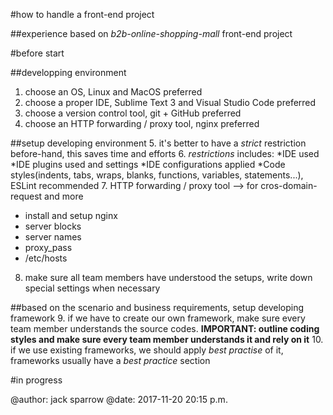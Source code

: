 #how to handle a front-end project

##experience based on *b2b-online-shopping-mall* front-end project

#before start

##developping environment
1. choose an OS, Linux and MacOS preferred
2. choose a proper IDE, Sublime Text 3 and Visual Studio Code preferred
3. choose a version control tool, git + GitHub preferred
4. choose an HTTP forwarding / proxy tool, nginx preferred

##setup developing environment
5. it's better to have a *strict* restriction before-hand, this saves time and efforts
6. *restrictions* includes:
  *IDE used
  *IDE plugins used and settings
  *IDE configurations applied
  *Code styles(indents, tabs, wraps, blanks, functions, variables, statements...), ESLint
  recommended
7. HTTP forwarding / proxy tool --> for cros-domain-request and more
  * install and setup nginx
  * server blocks
  * server names
  * proxy_pass
  * /etc/hosts
8. make sure all team members have understood the setups, write down special settings 
when necessary

##based on the scenario and business requirements, setup developing framework
9. if we have to create our own framework, make sure every team member understands the source codes.
**IMPORTANT: outline coding styles and make sure every team member understands it and rely on it**
10. if we use existing frameworks, we should apply *best practise* of it, frameworks usually have a
*best practice* section

#in progress

  
@author: jack sparrow
@date: 2017-11-20 20:15 p.m.


